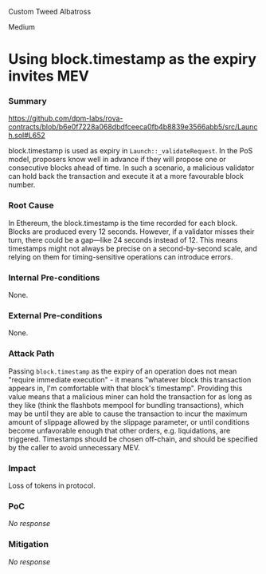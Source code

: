 Custom Tweed Albatross

Medium

# Using block.timestamp as the expiry invites MEV

### Summary

https://github.com/dpm-labs/rova-contracts/blob/b6e0f7228a068dbdfceeca0fb4b8839e3566abb5/src/Launch.sol#L652

block.timestamp is used as expiry in `Launch::_validateRequest`.
In the PoS model, proposers know well in advance if they will propose one or consecutive blocks ahead of time. In such a scenario, a malicious validator can hold back the transaction and execute it at a more favourable block number.

### Root Cause

In Ethereum, the block.timestamp is the time recorded for each block. Blocks are produced every 12 seconds. However, if a validator misses their turn, there could be a gap—like 24 seconds instead of 12. This means timestamps might not always be precise on a second-by-second scale, and relying on them for timing-sensitive operations can introduce errors.



### Internal Pre-conditions

None.

### External Pre-conditions

None.

### Attack Path

Passing `block.timestamp` as the expiry of an operation does not mean "require immediate execution" - it means "whatever block this transaction appears in, I'm comfortable with that block's timestamp". Providing this value means that a malicious miner can hold the transaction for as long as they like (think the flashbots mempool for bundling transactions), which may be until they are able to cause the transaction to incur the maximum amount of slippage allowed by the slippage parameter, or until conditions become unfavorable enough that other orders, e.g. liquidations, are triggered. Timestamps should be chosen off-chain, and should be specified by the caller to avoid unnecessary MEV.


### Impact

Loss of tokens in protocol.

### PoC

_No response_

### Mitigation

_No response_